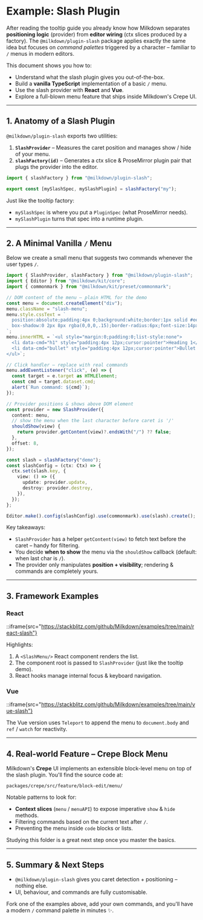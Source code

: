 # Example: Slash Plugin

After reading the tooltip guide you already know how Milkdown separates **positioning logic** (provider) from **editor wiring** (ctx slices produced by a factory).
The `@milkdown/plugin-slash` package applies exactly the same idea but focuses on _command palettes_ triggered by a character – familiar to `/` menus in modern editors.

This document shows you how to:

- Understand what the slash plugin gives you out-of-the-box.
- Build a **vanilla TypeScript** implementation of a basic `/` menu.
- Use the slash provider with **React** and **Vue**.
- Explore a full-blown menu feature that ships inside Milkdown's Crepe UI.

---

## 1. Anatomy of a Slash Plugin

`@milkdown/plugin-slash` exports two utilities:

1. **`SlashProvider`** – Measures the caret position and manages show / hide of your menu.
2. **`slashFactory(id)`** – Generates a ctx slice & ProseMirror plugin pair that plugs the provider into the editor.

```ts
import { slashFactory } from "@milkdown/plugin-slash";

export const [mySlashSpec, mySlashPlugin] = slashFactory("my");
```

Just like the tooltip factory:

- `mySlashSpec` is where you put a `PluginSpec` (what ProseMirror needs).
- `mySlashPlugin` turns that spec into a runtime plugin.

---

## 2. A Minimal Vanilla `/` Menu

Below we create a small menu that suggests two commands whenever the user types `/`.

```ts
import { SlashProvider, slashFactory } from "@milkdown/plugin-slash";
import { Editor } from "@milkdown/kit/core";
import { commonmark } from "@milkdown/kit/preset/commonmark";

// DOM content of the menu – plain HTML for the demo
const menu = document.createElement("div");
menu.className = "slash-menu";
menu.style.cssText = `
  position:absolute;padding:4px 0;background:white;border:1px solid #eee;
  box-shadow:0 2px 8px rgba(0,0,0,.15);border-radius:6px;font-size:14px;
`;
menu.innerHTML = `<ul style="margin:0;padding:0;list-style:none">
  <li data-cmd="h1" style="padding:4px 12px;cursor:pointer">Heading 1</li>
  <li data-cmd="bullet" style="padding:4px 12px;cursor:pointer">Bullet List</li>
</ul>`;

// Click handler – replace with real commands
menu.addEventListener("click", (e) => {
  const target = e.target as HTMLElement;
  const cmd = target.dataset.cmd;
  alert(`Run command: ${cmd}`);
});

// Provider positions & shows above DOM element
const provider = new SlashProvider({
  content: menu,
  // show the menu when the last character before caret is '/'
  shouldShow(view) {
    return provider.getContent(view)?.endsWith("/") ?? false;
  },
  offset: 8,
});

const slash = slashFactory("demo");
const slashConfig = (ctx: Ctx) => {
  ctx.set(slash.key, {
    view: () => ({
      update: provider.update,
      destroy: provider.destroy,
    }),
  });
};

Editor.make().config(slashConfig).use(commonmark).use(slash).create();
```

Key takeaways:

- `SlashProvider` has a helper `getContent(view)` to fetch text before the caret – handy for filtering.
- You decide **when to show** the menu via the `shouldShow` callback (default: when last char is `/`).
- The provider only manipulates **position + visibility**; rendering & commands are completely yours.

---

## 3. Framework Examples

### React

::iframe{src="https://stackblitz.com/github/Milkdown/examples/tree/main/react-slash"}

Highlights:

1. A `<SlashMenu/>` React component renders the list.
2. The component root is passed to `SlashProvider` (just like the tooltip demo).
3. React hooks manage internal focus & keyboard navigation.

### Vue

::iframe{src="https://stackblitz.com/github/Milkdown/examples/tree/main/vue-slash"}

The Vue version uses `Teleport` to append the menu to `document.body` and `ref` / `watch` for reactivity.

---

## 4. Real-world Feature – Crepe Block Menu

Milkdown's **Crepe** UI implements an extensible block-level menu on top of the slash plugin. You'll find the source code at:

```text
packages/crepe/src/feature/block-edit/menu/
```

Notable patterns to look for:

- **Context slices** (`menu` / `menuAPI`) to expose imperative `show` & `hide` methods.
- Filtering commands based on the current text after `/`.
- Preventing the menu inside `code` blocks or lists.

Studying this folder is a great next step once you master the basics.

---

## 5. Summary & Next Steps

- `@milkdown/plugin-slash` gives you caret detection + positioning – nothing else.
- UI, behaviour, and commands are fully customisable.

Fork one of the examples above, add your own commands, and you'll have a modern `/` command palette in minutes ✨.
